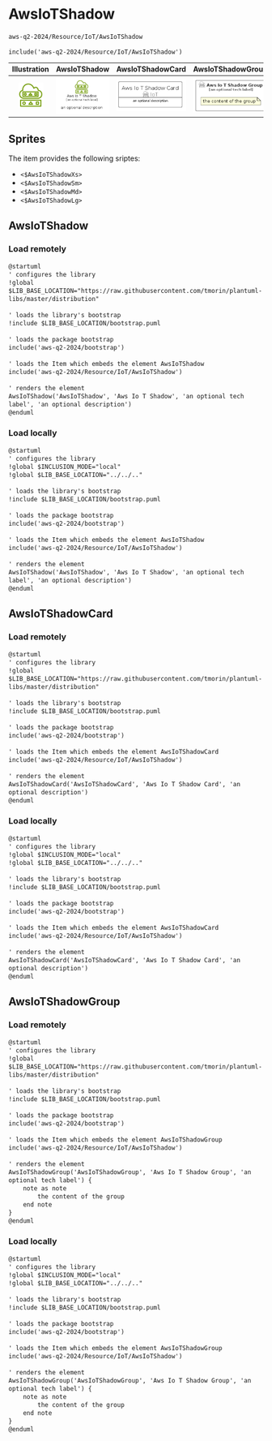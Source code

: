 # AwsIoTShadow


```text
aws-q2-2024/Resource/IoT/AwsIoTShadow
```

```text
include('aws-q2-2024/Resource/IoT/AwsIoTShadow')
```



| Illustration | AwsIoTShadow | AwsIoTShadowCard | AwsIoTShadowGroup |
| :---: | :---: | :---: | :---: |
| ![illustration for Illustration](../../../aws-q2-2024/Resource/IoT/AwsIoTShadow.png) | ![illustration for AwsIoTShadow](../../../aws-q2-2024/Resource/IoT/AwsIoTShadow.Local.png) | ![illustration for AwsIoTShadowCard](../../../aws-q2-2024/Resource/IoT/AwsIoTShadowCard.Local.png) | ![illustration for AwsIoTShadowGroup](../../../aws-q2-2024/Resource/IoT/AwsIoTShadowGroup.Local.png) |



## Sprites
The item provides the following sriptes:

- `<$AwsIoTShadowXs>`
- `<$AwsIoTShadowSm>`
- `<$AwsIoTShadowMd>`
- `<$AwsIoTShadowLg>`





## AwsIoTShadow

### Load remotely
```plantuml
@startuml
' configures the library
!global $LIB_BASE_LOCATION="https://raw.githubusercontent.com/tmorin/plantuml-libs/master/distribution"

' loads the library's bootstrap
!include $LIB_BASE_LOCATION/bootstrap.puml

' loads the package bootstrap
include('aws-q2-2024/bootstrap')

' loads the Item which embeds the element AwsIoTShadow
include('aws-q2-2024/Resource/IoT/AwsIoTShadow')

' renders the element
AwsIoTShadow('AwsIoTShadow', 'Aws Io T Shadow', 'an optional tech label', 'an optional description')
@enduml
```

### Load locally
```plantuml
@startuml
' configures the library
!global $INCLUSION_MODE="local"
!global $LIB_BASE_LOCATION="../../.."

' loads the library's bootstrap
!include $LIB_BASE_LOCATION/bootstrap.puml

' loads the package bootstrap
include('aws-q2-2024/bootstrap')

' loads the Item which embeds the element AwsIoTShadow
include('aws-q2-2024/Resource/IoT/AwsIoTShadow')

' renders the element
AwsIoTShadow('AwsIoTShadow', 'Aws Io T Shadow', 'an optional tech label', 'an optional description')
@enduml
```

## AwsIoTShadowCard

### Load remotely
```plantuml
@startuml
' configures the library
!global $LIB_BASE_LOCATION="https://raw.githubusercontent.com/tmorin/plantuml-libs/master/distribution"

' loads the library's bootstrap
!include $LIB_BASE_LOCATION/bootstrap.puml

' loads the package bootstrap
include('aws-q2-2024/bootstrap')

' loads the Item which embeds the element AwsIoTShadowCard
include('aws-q2-2024/Resource/IoT/AwsIoTShadow')

' renders the element
AwsIoTShadowCard('AwsIoTShadowCard', 'Aws Io T Shadow Card', 'an optional description')
@enduml
```

### Load locally
```plantuml
@startuml
' configures the library
!global $INCLUSION_MODE="local"
!global $LIB_BASE_LOCATION="../../.."

' loads the library's bootstrap
!include $LIB_BASE_LOCATION/bootstrap.puml

' loads the package bootstrap
include('aws-q2-2024/bootstrap')

' loads the Item which embeds the element AwsIoTShadowCard
include('aws-q2-2024/Resource/IoT/AwsIoTShadow')

' renders the element
AwsIoTShadowCard('AwsIoTShadowCard', 'Aws Io T Shadow Card', 'an optional description')
@enduml
```

## AwsIoTShadowGroup

### Load remotely
```plantuml
@startuml
' configures the library
!global $LIB_BASE_LOCATION="https://raw.githubusercontent.com/tmorin/plantuml-libs/master/distribution"

' loads the library's bootstrap
!include $LIB_BASE_LOCATION/bootstrap.puml

' loads the package bootstrap
include('aws-q2-2024/bootstrap')

' loads the Item which embeds the element AwsIoTShadowGroup
include('aws-q2-2024/Resource/IoT/AwsIoTShadow')

' renders the element
AwsIoTShadowGroup('AwsIoTShadowGroup', 'Aws Io T Shadow Group', 'an optional tech label') {
    note as note
        the content of the group
    end note
}
@enduml
```

### Load locally
```plantuml
@startuml
' configures the library
!global $INCLUSION_MODE="local"
!global $LIB_BASE_LOCATION="../../.."

' loads the library's bootstrap
!include $LIB_BASE_LOCATION/bootstrap.puml

' loads the package bootstrap
include('aws-q2-2024/bootstrap')

' loads the Item which embeds the element AwsIoTShadowGroup
include('aws-q2-2024/Resource/IoT/AwsIoTShadow')

' renders the element
AwsIoTShadowGroup('AwsIoTShadowGroup', 'Aws Io T Shadow Group', 'an optional tech label') {
    note as note
        the content of the group
    end note
}
@enduml
```

